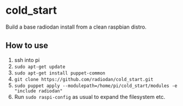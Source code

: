 cold_start
==========

Build a base radiodan install from a clean raspbian distro.

How to use
----------

1. ssh into pi
2. `sudo apt-get update`
3. `sudo apt-get install puppet-common`
4. `git clone https://github.com/radiodan/cold_start.git`
5. `sudo puppet apply --modulepath=/home/pi/cold_start/modules -e "include radiodan"`
6. Run `sudo raspi-config` as usual to expand the filesystem etc.

